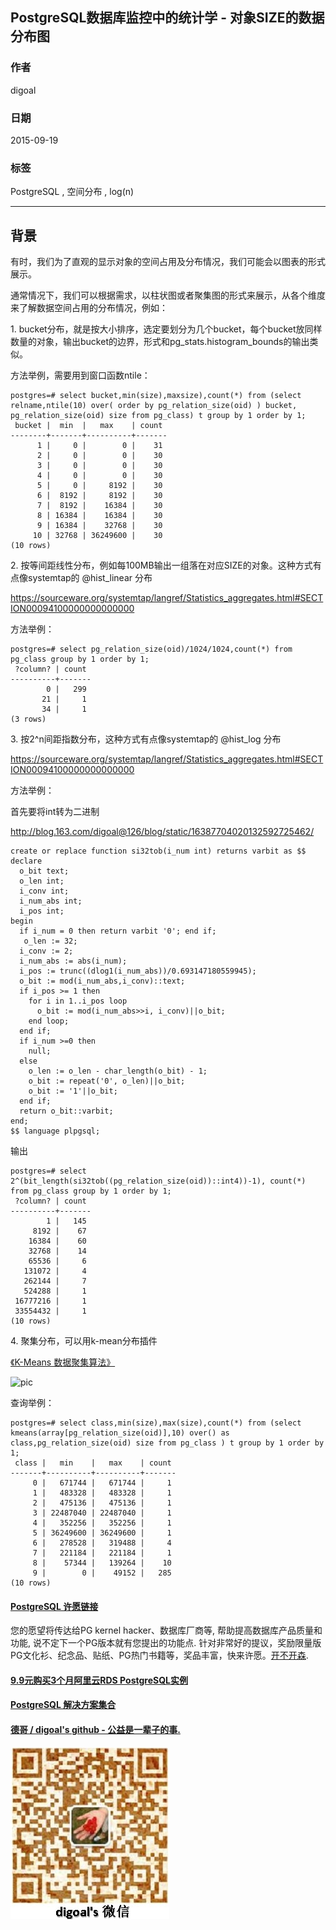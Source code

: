 ## PostgreSQL数据库监控中的统计学 - 对象SIZE的数据分布图    
                                  
### 作者                                                                               
digoal                             
                                    
### 日期                               
2015-09-19                          
                                
### 标签                             
PostgreSQL , 空间分布 , log(n)    
                                  
----                            
                                     
## 背景            
有时，我们为了直观的显示对象的空间占用及分布情况，我们可能会以图表的形式展示。  
  
通常情况下，我们可以根据需求，以柱状图或者聚集图的形式来展示，从各个维度来了解数据空间占用的分布情况，例如：  
  
1\. bucket分布，就是按大小排序，选定要划分为几个bucket，每个bucket放同样数量的对象，输出bucket的边界，形式和pg_stats.histogram_bounds的输出类似。  
  
方法举例，需要用到窗口函数ntile：  
  
```  
postgres=# select bucket,min(size),maxsize),count(*) from (select relname,ntile(10) over( order by pg_relation_size(oid) ) bucket, pg_relation_size(oid) size from pg_class) t group by 1 order by 1;  
 bucket |  min  |   max    | count   
--------+-------+----------+-------  
      1 |     0 |        0 |    31  
      2 |     0 |        0 |    30  
      3 |     0 |        0 |    30  
      4 |     0 |        0 |    30  
      5 |     0 |     8192 |    30  
      6 |  8192 |     8192 |    30  
      7 |  8192 |    16384 |    30  
      8 | 16384 |    16384 |    30  
      9 | 16384 |    32768 |    30  
     10 | 32768 | 36249600 |    30  
(10 rows)  
```  
  
2\. 按等间距线性分布，例如每100MB输出一组落在对应SIZE的对象。这种方式有点像systemtap的 @hist_linear 分布  
  
https://sourceware.org/systemtap/langref/Statistics_aggregates.html#SECTION00094100000000000000  
  
方法举例：  
  
```  
postgres=# select pg_relation_size(oid)/1024/1024,count(*) from pg_class group by 1 order by 1;  
 ?column? | count   
----------+-------  
        0 |   299  
       21 |     1  
       34 |     1  
(3 rows)  
```  
  
3\. 按2^n间距指数分布，这种方式有点像systemtap的 @hist_log 分布  
  
https://sourceware.org/systemtap/langref/Statistics_aggregates.html#SECTION00094100000000000000  
  
方法举例：  
  
首先要将int转为二进制  
  
http://blog.163.com/digoal@126/blog/static/16387704020132592725462/  
  
```  
create or replace function si32tob(i_num int) returns varbit as $$  
declare  
  o_bit text;  
  o_len int;  
  i_conv int;  
  i_num_abs int;  
  i_pos int;  
begin  
  if i_num = 0 then return varbit '0'; end if;   
   o_len := 32;  
  i_conv := 2;  
  i_num_abs := abs(i_num);  
  i_pos := trunc((dlog1(i_num_abs))/0.693147180559945);  
  o_bit := mod(i_num_abs,i_conv)::text;  
  if i_pos >= 1 then  
    for i in 1..i_pos loop  
      o_bit := mod(i_num_abs>>i, i_conv)||o_bit;  
    end loop;  
  end if;  
  if i_num >=0 then  
    null;  
  else  
    o_len := o_len - char_length(o_bit) - 1;  
    o_bit := repeat('0', o_len)||o_bit;  
    o_bit := '1'||o_bit;  
  end if;  
  return o_bit::varbit;  
end;  
$$ language plpgsql;  
```  
  
输出  
  
```  
postgres=# select 2^(bit_length(si32tob((pg_relation_size(oid))::int4))-1), count(*) from pg_class group by 1 order by 1;  
 ?column? | count   
----------+-------  
        1 |   145  
     8192 |    67  
    16384 |    60  
    32768 |    14  
    65536 |     6  
   131072 |     4  
   262144 |     7  
   524288 |     1  
 16777216 |     1  
 33554432 |     1  
(10 rows)  
```  
  
4\. 聚集分布，可以用k-mean分布插件  
  
[《K-Means 数据聚集算法》](../201508/20150817_01.md)    
  
![pic](20150919_01_pic_001.gif)   
  
查询举例：  
  
```  
postgres=# select class,min(size),max(size),count(*) from (select kmeans(array[pg_relation_size(oid)],10) over() as class,pg_relation_size(oid) size from pg_class ) t group by 1 order by 1;  
 class |   min    |   max    | count   
-------+----------+----------+-------  
     0 |   671744 |   671744 |     1  
     1 |   483328 |   483328 |     1  
     2 |   475136 |   475136 |     1  
     3 | 22487040 | 22487040 |     1  
     4 |   352256 |   352256 |     1  
     5 | 36249600 | 36249600 |     1  
     6 |   278528 |   319488 |     4  
     7 |   221184 |   221184 |     1  
     8 |    57344 |   139264 |    10  
     9 |        0 |    49152 |   285  
(10 rows)  
```  
  
  
  
  
  
  
  
  
  
  
  
  
  
  
  
  
  
  
  
  
  
  
  
  
  
  
  
  
  
  
  
  
  
  
  
  
  
  
  
  
  
  
  
  
  
  
  
  
  
  
  
  
  
  
  
  
  
  
  
  
  
  
  
  
  
  
  
  
  
  
  
  
  
#### [PostgreSQL 许愿链接](https://github.com/digoal/blog/issues/76 "269ac3d1c492e938c0191101c7238216")
您的愿望将传达给PG kernel hacker、数据库厂商等, 帮助提高数据库产品质量和功能, 说不定下一个PG版本就有您提出的功能点. 针对非常好的提议，奖励限量版PG文化衫、纪念品、贴纸、PG热门书籍等，奖品丰富，快来许愿。[开不开森](https://github.com/digoal/blog/issues/76 "269ac3d1c492e938c0191101c7238216").  
  
  
#### [9.9元购买3个月阿里云RDS PostgreSQL实例](https://www.aliyun.com/database/postgresqlactivity "57258f76c37864c6e6d23383d05714ea")
  
  
#### [PostgreSQL 解决方案集合](https://yq.aliyun.com/topic/118 "40cff096e9ed7122c512b35d8561d9c8")
  
  
#### [德哥 / digoal's github - 公益是一辈子的事.](https://github.com/digoal/blog/blob/master/README.md "22709685feb7cab07d30f30387f0a9ae")
  
  
![digoal's wechat](../pic/digoal_weixin.jpg "f7ad92eeba24523fd47a6e1a0e691b59")
  
